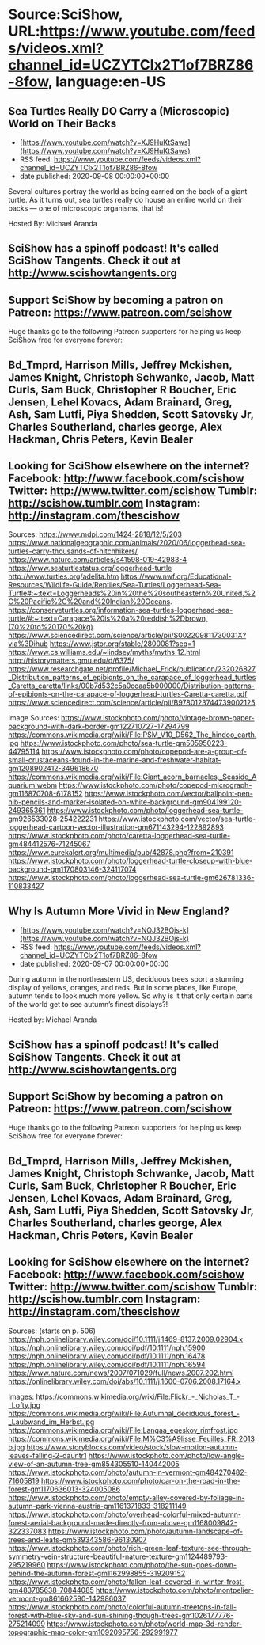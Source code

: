 # Source:SciShow, URL:https://www.youtube.com/feeds/videos.xml?channel_id=UCZYTClx2T1of7BRZ86-8fow, language:en-US

## Sea Turtles Really DO Carry a (Microscopic) World on Their Backs
 - [https://www.youtube.com/watch?v=XJ9HuKtSaws](https://www.youtube.com/watch?v=XJ9HuKtSaws)
 - RSS feed: https://www.youtube.com/feeds/videos.xml?channel_id=UCZYTClx2T1of7BRZ86-8fow
 - date published: 2020-09-08 00:00:00+00:00

Several cultures portray the world as being carried on the back of a giant turtle.  As it turns out, sea turtles really do house an entire world on their backs — one of microscopic organisms, that is!

Hosted By: Michael Aranda

SciShow has a spinoff podcast! It's called SciShow Tangents. Check it out at http://www.scishowtangents.org
----------
Support SciShow by becoming a patron on Patreon: https://www.patreon.com/scishow
----------
Huge thanks go to the following Patreon supporters for helping us keep SciShow free for everyone forever:

Bd_Tmprd, Harrison Mills, Jeffrey Mckishen, James Knight, Christoph Schwanke, Jacob, Matt Curls, Sam Buck, Christopher R Boucher, Eric Jensen, Lehel Kovacs, Adam Brainard, Greg, Ash, Sam Lutfi, Piya Shedden, Scott Satovsky Jr, Charles Southerland, charles george, Alex Hackman, Chris Peters, Kevin Bealer
----------
Looking for SciShow elsewhere on the internet?
Facebook: http://www.facebook.com/scishow
Twitter: http://www.twitter.com/scishow
Tumblr: http://scishow.tumblr.com
Instagram: http://instagram.com/thescishow
----------
Sources:
https://www.mdpi.com/1424-2818/12/5/203
https://www.nationalgeographic.com/animals/2020/06/loggerhead-sea-turtles-carry-thousands-of-hitchhikers/
https://www.nature.com/articles/s41598-019-42983-4
https://www.seaturtlestatus.org/loggerhead-turtle
http://www.turtles.org/adelita.htm
https://www.nwf.org/Educational-Resources/Wildlife-Guide/Reptiles/Sea-Turtles/Loggerhead-Sea-Turtle#:~:text=Loggerheads%20in%20the%20southeastern%20United,%2C%20Pacific%2C%20and%20Indian%20Oceans.
https://conserveturtles.org/information-sea-turtles-loggerhead-sea-turtle/#:~:text=Carapace%20is%20a%20reddish%2Dbrown,(70%20to%20170%20kg).
https://www.sciencedirect.com/science/article/pii/S002209811730031X?via%3Dihub
https://www.jstor.org/stable/2800081?seq=1
https://www.cs.williams.edu/~lindsey/myths/myths_12.html
http://historymatters.gmu.edu/d/6375/
https://www.researchgate.net/profile/Michael_Frick/publication/232026827_Distribution_patterns_of_epibionts_on_the_carapace_of_loggerhead_turtles_Caretta_caretta/links/00b7d532c5a0ccaa5b000000/Distribution-patterns-of-epibionts-on-the-carapace-of-loggerhead-turtles-Caretta-caretta.pdf
https://www.sciencedirect.com/science/article/pii/B9780123744739002125

Image Sources:
https://www.istockphoto.com/photo/vintage-brown-paper-background-with-dark-border-gm122710727-17294799
https://commons.wikimedia.org/wiki/File:PSM_V10_D562_The_hindoo_earth.jpg
https://www.istockphoto.com/photo/sea-turtle-gm505950223-44795114
https://www.istockphoto.com/photo/copepod-are-a-group-of-small-crustaceans-found-in-the-marine-and-freshwater-habitat-gm1208902412-349618670
https://commons.wikimedia.org/wiki/File:Giant_acorn_barnacles,_Seaside_Aquarium.webm
https://www.istockphoto.com/photo/copepod-micrograph-gm116870708-6178152
https://www.istockphoto.com/vector/ballpoint-pen-nib-pencils-and-marker-isolated-on-white-background-gm904199120-249365361
https://www.istockphoto.com/photo/loggerhead-sea-turtle-gm926533028-254222231
https://www.istockphoto.com/vector/sea-turtle-loggerhead-cartoon-vector-illustration-gm671143294-122892893
https://www.istockphoto.com/photo/caretta-loggerhead-sea-turtle-gm484412576-71245067
https://www.eurekalert.org/multimedia/pub/42878.php?from=210391
https://www.istockphoto.com/photo/loggerhead-turtle-closeup-with-blue-background-gm1170803146-324117074
https://www.istockphoto.com/photo/loggerhead-sea-turtle-gm626781336-110833427

## Why Is Autumn More Vivid in New England?
 - [https://www.youtube.com/watch?v=NQJ32BOjs-k](https://www.youtube.com/watch?v=NQJ32BOjs-k)
 - RSS feed: https://www.youtube.com/feeds/videos.xml?channel_id=UCZYTClx2T1of7BRZ86-8fow
 - date published: 2020-09-07 00:00:00+00:00

During autumn in the northeastern US, deciduous trees sport a stunning display of yellows, oranges, and reds. But in some places, like Europe, autumn tends to look much more yellow. So why is it that only certain parts of the world get to see autumn’s finest displays?!

Hosted by: Michael Aranda

SciShow has a spinoff podcast! It's called SciShow Tangents. Check it out at http://www.scishowtangents.org
----------
Support SciShow by becoming a patron on Patreon: https://www.patreon.com/scishow
----------
Huge thanks go to the following Patreon supporters for helping us keep SciShow free for everyone forever:

Bd_Tmprd, Harrison Mills, Jeffrey Mckishen, James Knight, Christoph Schwanke, Jacob, Matt Curls, Sam Buck, Christopher R Boucher, Eric Jensen, Lehel Kovacs, Adam Brainard, Greg, Ash, Sam Lutfi, Piya Shedden, Scott Satovsky Jr, Charles Southerland, charles george, Alex Hackman, Chris Peters, Kevin Bealer
----------
Looking for SciShow elsewhere on the internet?
Facebook: http://www.facebook.com/scishow
Twitter: http://www.twitter.com/scishow
Tumblr: http://scishow.tumblr.com
Instagram: http://instagram.com/thescishow
----------
Sources:
(starts on p. 506) https://nph.onlinelibrary.wiley.com/doi/10.1111/j.1469-8137.2009.02904.x
https://nph.onlinelibrary.wiley.com/doi/pdf/10.1111/nph.15900
https://nph.onlinelibrary.wiley.com/doi/pdf/10.1111/nph.16478
https://nph.onlinelibrary.wiley.com/doi/pdf/10.1111/nph.16594
https://www.nature.com/news/2007/071029/full/news.2007.202.html 
https://onlinelibrary.wiley.com/doi/abs/10.1111/j.1600-0706.2008.17164.x 

Images:
https://commons.wikimedia.org/wiki/File:Flickr_-_Nicholas_T_-_Lofty.jpg
https://commons.wikimedia.org/wiki/File:Autumnal_deciduous_forest_-_Laubwand_im_Herbst.jpg
https://commons.wikimedia.org/wiki/File:Langaa_egeskov_rimfrost.jpg
https://commons.wikimedia.org/wiki/File:M%C3%A9lisse_Feuilles_FR_2013b.jpg
https://www.storyblocks.com/video/stock/slow-motion-autumn-leaves-falling-2-dauntr1
https://www.istockphoto.com/photo/low-angle-view-of-an-autumn-tree-gm854305510-140442005
https://www.istockphoto.com/photo/autumn-in-vermont-gm484270482-71605819
https://www.istockphoto.com/photo/car-on-the-road-in-the-forest-gm1170636013-324005086
https://www.istockphoto.com/photo/empty-alley-covered-by-foliage-in-autumn-park-vienna-austria-gm1161371833-318211149
https://www.istockphoto.com/photo/overhead-colorful-mixed-autumn-forest-aerial-background-made-directly-from-above-gm1168009842-322337083
https://www.istockphoto.com/photo/autumn-landscape-of-trees-and-leafs-gm539343586-96130907
https://www.istockphoto.com/photo/rich-green-leaf-texture-see-through-symmetry-vein-structure-beautiful-nature-texture-gm1124489793-295219960
https://www.istockphoto.com/photo/the-sun-goes-down-behind-the-autumn-forest-gm1162998855-319209152
https://www.istockphoto.com/photo/fallen-leaf-covered-in-winter-frost-gm483785638-70844085
https://www.istockphoto.com/photo/montpelier-vermont-gm861662590-142986037
https://www.istockphoto.com/photo/colorful-autumn-treetops-in-fall-forest-with-blue-sky-and-sun-shining-though-trees-gm1026177776-275214099
https://www.istockphoto.com/photo/world-map-3d-render-topographic-map-color-gm1092095756-292991977

